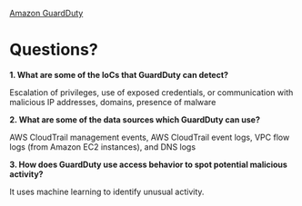 [Amazon GuardDuty](https://docs.aws.amazon.com/guardduty/latest/ug/what-is-guardduty.html)

# Questions?

**1. What are some of the IoCs that GuardDuty can detect?**

Escalation of privileges, use of exposed credentials, or communication with malicious IP addresses, domains, presence of malware

**2. What are some of the data sources which GuardDuty can use?**

AWS CloudTrail management events, AWS CloudTrail event logs, VPC flow logs (from Amazon EC2 instances), and DNS logs

**3. How does GuardDuty use access behavior to spot potential malicious activity?**

It uses machine learning to identify unusual activity.